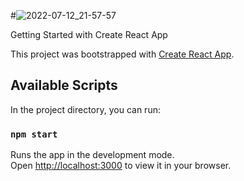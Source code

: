 #![2022-07-12_21-57-57](https://user-images.githubusercontent.com/81830567/178573864-35007e74-a31c-4d2c-b394-37b88a568a06.png)


Getting Started with Create React App

This project was bootstrapped with [Create React App](https://github.com/facebook/create-react-app).

## Available Scripts

In the project directory, you can run:

### `npm start`

Runs the app in the development mode.\
Open [http://localhost:3000](http://localhost:3000) to view it in your browser.


